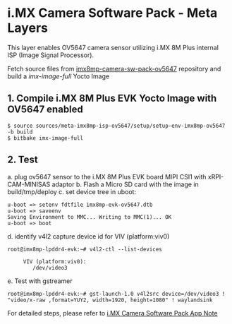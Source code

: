 # i.MX Camera Software Pack - Meta Layers
This layer enables OV5647 camera sensor utilizing i.MX 8M Plus internal ISP (Image Signal Processor).

Fetch source files from [imx8mp-camera-sw-pack-ov5647](https://github.com/nxp-imx-support/imx-camera-sw-pack-source/imx8mp-camera-sw-pack-ov5647.git) repository and build a *imx-image-full* Yocto Image

## 1. Compile i.MX 8M Plus EVK Yocto Image with OV5647 enabled
    $ source sources/meta-imx8mp-isp-ov5647/setup/setup-env-imx8mp-ov5647 -b build
    $ bitbake imx-image-full

## 2. Test
a. plug ov5647 sensor to the i.MX 8M Plus EVK board MIPI CSI1 with xRPI-CAM-MINISAS adaptor 
b. Flash a Micro SD card with the image in build/tmp/deploy
c. set device tree in uboot:

    u-boot => setenv fdtfile imx8mp-evk-ov5647.dtb
    u-boot => saveenv
    Saving Environment to MMC... Writing to MMC(1)... OK
    u-boot => boot

d. identify v4l2 capture device id for VIV (platform:viv0)

    root@imx8mp-lpddr4-evk:~# v4l2-ctl --list-devices
    
         VIV (platform:viv0):
	        /dev/video3

e. Test with gstreamer
    
    root@imx8mp-lpddr4-evk:~# gst-launch-1.0 v4l2src device=/dev/video3 ! "video/x-raw ,format=YUY2, width=1920, height=1080" ! waylandsink

For detailed steps, please refer to [i.MX Camera Software Pack App Note](https://www.nxp.com/docs/en/application-note/AN14376.pdf)
